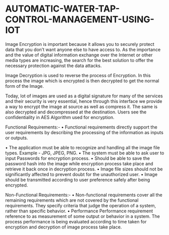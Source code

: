 # AUTOMATIC-WATER-TAP-CONTROL-MANAGEMENT-USING-IOT

Image Encryption is important because it allows you to securely protect data that you don’t want anyone else to have access to. As the importance and the value of digital information exchange over the Internet or other media types are increasing, the search for the best solution to offer the necessary protection against the data attacks.

Image Decryption is used to reverse the process of Encryption. In this process the image which is encrypted is then decrypted to get the normal form of the Image.

Today, lot of images are used as a digital signature for many of the services and their security is very essential, hence through this interface we provide a way to encrypt the image at source as well as compress it. The same is also decrypted and decompressed at the destination.
Users see the confidentiality in AES Algorithm used for encryption. 

Functional Requirements:-
•	Functional requirements directly support the user requirements by describing the processing of the information as inputs or outputs.

•	The application must be able to recognize and handling all the image file types. Example - JPG, JPEG, PNG.
•	The system must be able to ask user to input Passwords for encryption process.
•	Should be able to save the password hash into the image while encryption process take place and retrieve it back once in decryption process.
•	Image file sizes should not be significantly affected to prevent doubt for the unauthorized user.
•	Image should be transmitted according to user preference safely after being encrypted.


Non-Functional Requirements:-
•	Non-functional requirements cover all the remaining requirements which are not covered by the functional requirements. They specify criteria that judge the operation of a system, rather than specific behavior.
•	Performance
Performance requirement reference to as measurement of some output or behavior in a system. The process performance is being evaluated according to time taken for encryption and decryption of image process take place.

